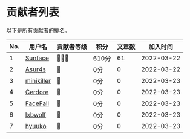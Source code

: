 # 贡献者列表
以下是所有贡献者的排名。

| No. | 用户名 | 贡献者等级 | 积分 | 文章数 | 加入时间 |
| --- | --- | --- | --- | --- | --- |  
| 1 | [Sunface](https://im.dev) | 💎💎💎 | 610分 | 61 | 2022-03-22 |
| 2 | [Asur4s](https://github.com/asur4s) | 🌟 | 0分 | 0 | 2022-03-22 |
| 3 | [minikiller](https://github.com/minikiller) | 🌟 | 0分 | 0 | 2022-03-23 |
| 4 | [Cerdore](https://github.com/Cerdore) | 🌟 | 0分 | 0 | 2022-03-23 |
| 5 | [FaceFall](https://github.com/FaceFall) | 🌟 | 0分 | 0 | 2022-03-23 |
| 6 | [lxbwolf](https://github.com/lxbwolf) | 🌟 | 0分 | 0 | 2022-03-23 |
| 7 | [hyuuko](https://github.com/hyuuko) | 🌟 | 0分 | 0 | 2022-03-23 |